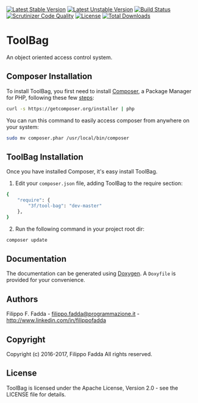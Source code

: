 [![Latest Stable Version](https://poser.pugx.org/3f/tool-bag/v/stable.png)](https://packagist.org/packages/3f/tool-bag)
[![Latest Unstable Version](https://poser.pugx.org/3f/tool-bag/v/unstable.png)](https://packagist.org/packages/3f/tool-bag)
[![Build Status](https://scrutinizer-ci.com/g/dedalozzo/tool-bag/badges/build.png?b=master)](https://scrutinizer-ci.com/g/dedalozzo/tool-bag/build-status/master)
[![Scrutinizer Code Quality](https://scrutinizer-ci.com/g/dedalozzo/tool-bag/badges/quality-score.png?b=master)](https://scrutinizer-ci.com/g/dedalozzo/tool-bag/?branch=master)
[![License](https://poser.pugx.org/3f/tool-bag/license.svg)](https://packagist.org/packages/3f/converter)
[![Total Downloads](https://poser.pugx.org/3f/tool-bag/downloads.png)](https://packagist.org/packages/3f/converter)


ToolBag
========
An object oriented access control system.


Composer Installation
---------------------

To install ToolBag, you first need to install [Composer](http://getcomposer.org/), a Package Manager for
PHP, following these few [steps](http://getcomposer.org/doc/00-intro.md#installation-nix):

```sh
curl -s https://getcomposer.org/installer | php
```

You can run this command to easily access composer from anywhere on your system:

```sh
sudo mv composer.phar /usr/local/bin/composer
```


ToolBag Installation
--------------------
Once you have installed Composer, it's easy install ToolBag.

1. Edit your `composer.json` file, adding ToolBag to the require section:
```sh
{
    "require": {
        "3f/tool-bag": "dev-master"
    },
}
```
2. Run the following command in your project root dir:
```sh
composer update
```


Documentation
-------------
The documentation can be generated using [Doxygen](http://doxygen.org). A `Doxyfile` is provided for your convenience.


Authors
-------
Filippo F. Fadda - <filippo.fadda@programmazione.it> - <http://www.linkedin.com/in/filippofadda>


Copyright
---------
Copyright (c) 2016-2017, Filippo Fadda
All rights reserved.


License
-------
ToolBag is licensed under the Apache License, Version 2.0 - see the LICENSE file for details.